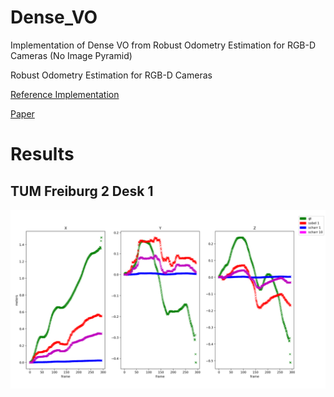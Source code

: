 # Dense_VO
Implementation of Dense VO from Robust Odometry Estimation for RGB-D Cameras (No Image Pyramid)

Robust Odometry Estimation for RGB-D Cameras


[Reference Implementation](https://github.com/tum-vision/dvo_slam)

[Paper](https://ieeexplore.ieee.org/document/6631104/)

# Results 
## TUM Freiburg 2 Desk 1
![results](f2d1_b1_filter.png)

